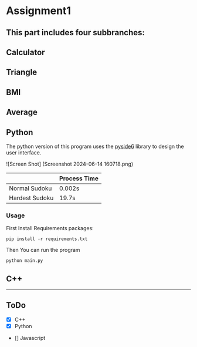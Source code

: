 # Assignment1
This part includes four subbranches:
---
Calculator
---
Triangle
---
BMI
---
Average
---
## Python
The python version of this program uses the [pyside6](https://doc.qt.io/qtforpython-6/) library to design the user interface.

![Screen Shot] (Screenshot 2024-06-14 160718.png)

|   | Process Time |
|---|--------------|
|Normal Sudoku |0.002s |
|Hardest Sudoku | 19.7s |

### Usage 
First Install Requirements packages:
```
pip install -r requirements.txt
```
Then You can run the program
```
python main.py
```
## C++

---
## ToDo
- [x] C++
- [x] Python
- [] Javascript
